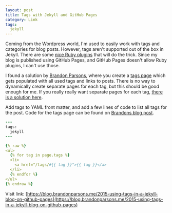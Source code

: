 ```yaml
---
layout: post
title: Tags with Jekyll and GitHub Pages
category: Link
tags:
  jekyll
---
```

Coming from the Wordpress world, I'm used to easily work with tags and categories for blog posts. However, tags aren't supported out of the box in Jekyll. There are some [nice Ruby plugins](https://github.com/pattex/jekyll-tagging) that will do the trick. Since my blog is published using GitHub Pages, and GitHub Pages doesn't allow Ruby plugins, I can't use those.

I found a solution by [Brandon Parsons](https://twitter.com/bkparso), where you create a [tags page](/tags/) which gets populated with all used tags and links to posts. There is no way to dynamically create separate pages for each tag, but this should be good enough for me. If you really really want separate pages for each tag, [there is a solution here](http://charliepark.org/tags-in-jekyll/).

Add tags to YAML front matter, and add a few lines of code to list all tags for the post. Code for the tags page can be found on [Brandons blog post](https://blog.brandonparsons.me/2015-using-tags-in-a-jekyll-blog-on-github-pages).

```rb
---
tags:
  jekyll
---
```

```yaml
{% raw %}
<ul>
  {% for tag in page.tags %}
  <li>
    <a href="/tags/#{{ tag }}">{{ tag }}</a>
  </li>
  {% endfor %}
</ul>
{% endraw %}

```

Visit link: [https://blog.brandonparsons.me/2015-using-tags-in-a-jekyll-blog-on-github-pages](https://blog.brandonparsons.me/2015-using-tags-in-a-jekyll-blog-on-github-pages)
